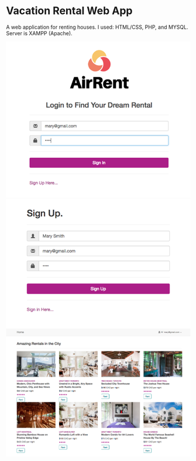 # Vacation Rental Web App

A web application for renting houses. I used: HTML/CSS, PHP, and MYSQL.
Server is XAMPP (Apache).

![alt text](screenshot/login.png)
![alt text](screenshot/signup.png)
![alt text](screenshot/main.png)



